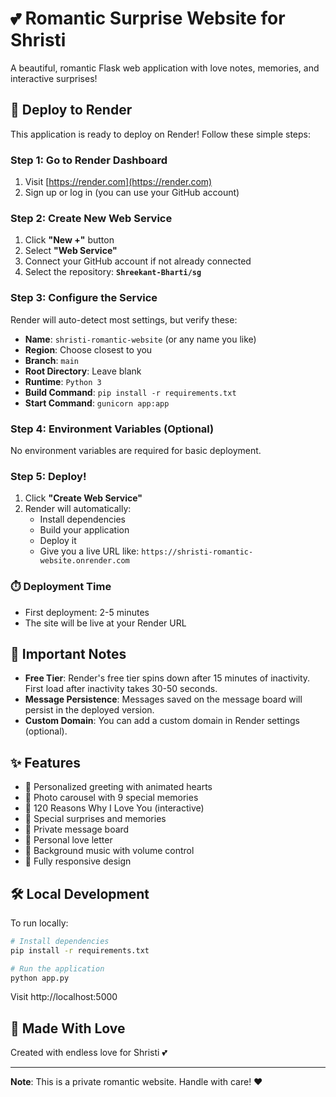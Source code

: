 # 💕 Romantic Surprise Website for Shristi

A beautiful, romantic Flask web application with love notes, memories, and interactive surprises!

## 🚀 Deploy to Render

This application is ready to deploy on Render! Follow these simple steps:

### Step 1: Go to Render Dashboard
1. Visit [https://render.com](https://render.com)
2. Sign up or log in (you can use your GitHub account)

### Step 2: Create New Web Service
1. Click **"New +"** button
2. Select **"Web Service"**
3. Connect your GitHub account if not already connected
4. Select the repository: **`Shreekant-Bharti/sg`**

### Step 3: Configure the Service
Render will auto-detect most settings, but verify these:

- **Name**: `shristi-romantic-website` (or any name you like)
- **Region**: Choose closest to you
- **Branch**: `main`
- **Root Directory**: Leave blank
- **Runtime**: `Python 3`
- **Build Command**: `pip install -r requirements.txt`
- **Start Command**: `gunicorn app:app`

### Step 4: Environment Variables (Optional)
No environment variables are required for basic deployment.

### Step 5: Deploy!
1. Click **"Create Web Service"**
2. Render will automatically:
   - Install dependencies
   - Build your application
   - Deploy it
   - Give you a live URL like: `https://shristi-romantic-website.onrender.com`

### ⏱️ Deployment Time
- First deployment: 2-5 minutes
- The site will be live at your Render URL

## 📝 Important Notes

- **Free Tier**: Render's free tier spins down after 15 minutes of inactivity. First load after inactivity takes 30-50 seconds.
- **Message Persistence**: Messages saved on the message board will persist in the deployed version.
- **Custom Domain**: You can add a custom domain in Render settings (optional).

## ✨ Features

- 💝 Personalized greeting with animated hearts
- 📸 Photo carousel with 9 special memories
- 💖 120 Reasons Why I Love You (interactive)
- 🎁 Special surprises and memories
- 📝 Private message board
- 💌 Personal love letter
- 🎵 Background music with volume control
- 📱 Fully responsive design

## 🛠️ Local Development

To run locally:

```bash
# Install dependencies
pip install -r requirements.txt

# Run the application
python app.py
```

Visit http://localhost:5000

## 💝 Made With Love

Created with endless love for Shristi 💕

---

**Note**: This is a private romantic website. Handle with care! ❤️
